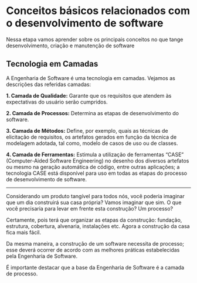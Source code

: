# **Conceitos básicos relacionados com o desenvolvimento de software**

Nessa etapa vamos aprender sobre os principais conceitos no que tange desenvolvimento, criação e manutenção de software

## **Tecnologia em Camadas**

A Engenharia de Software é uma tecnologia em camadas. Vejamos as descrições das referidas camadas:

**1. Camada de Qualidade:**
Garante que os requisitos que atendem às expectativas do usuário serão cumpridos.

**2. Camada de Processos:**
Determina as etapas de desenvolvimento do software.

**3. Camada de Métodos:**
Define, por exemplo, quais as técnicas de elicitação de requisitos, os artefatos gerados em função da técnica de modelagem adotada, tal como, modelo de casos de uso ou de classes.

**4. Camada de Ferramentas:**
Estimula a utilização de ferramentas “CASE” (Computer-Aided Software Engineering) no desenho dos diversos artefatos ou mesmo na geração automática de código, entre outras aplicações; a tecnologia CASE está disponível para uso em todas as etapas do processo de desenvolvimento de software.

---

Considerando um produto tangível para todos nós, você poderia imaginar que um dia construirá sua casa própria? Vamos imaginar que sim. O que você precisaria para levar em frente esta construção? Um processo?

Certamente, pois terá que organizar as etapas da construção: fundação, estrutura, cobertura, alvenaria, instalações etc. Agora a construção da casa fica mais fácil.

Da mesma maneira, a construção de um software necessita de processo; esse deverá ocorrer de acordo com as melhores práticas estabelecidas pela Engenharia de Software.

É importante destacar que a base da Engenharia de Software é a camada de processo.
